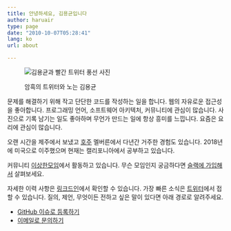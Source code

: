 ```yaml
---
title: 안녕하세요, 김용균입니다
author: haruair
type: page
date: "2010-10-07T05:28:41"
lang: ko
url: about

---
```


<figure>

![김용균과 빨간 트위터 풍선 사진](/assets/ko/me-with-a-red-bird.jpg)

<figcaption>암흑의 트위터와 노는 김용균</figcaption>
</figure>

문제를 해결하기 위해 작고 단단한 코드를 작성하는 일을 합니다. 웹의 자유로운 접근성을 좋아합니다. 프로그래밍 언어, 소프트웨어 아키텍처, 커뮤니티에 관심이 많습니다. 사진으로 기록 남기는 일도 좋아하며 무언가 만드는 일에 항상 흥미를 느낍니다. 요즘은 요리에 관심이 많습니다.

오랜 시간을 제주에서 보냈고 [호주](https://edykim.com/ko/category/life-in-australia/) 멜버른에서 다년간 거주한 경험도 있습니다. 2018년에 미국으로 이주했으며 현재는 캘리포니아에서 공부하고 있습니다.

커뮤니티 [이상한모임](https://weirdx.io/)에서 활동하고 있습니다. 무슨 모임인지 궁금하다면 [슬랙에 가입해서](https://weirdx.io/join-slack) 살펴보세요.

자세한 이력 사항은 [링크드인](https://linkedin.com/in/edwardykim/)에서 확인할 수 있습니다. 가장 빠른 소식은 [트위터](https://twitter.com/haruair/)에서 접할 수 있습니다. 질의, 제언, 무엇이든 전하고 싶은 말이 있다면 아래 경로로 알려주세요.

- [GitHub 이슈로 등록하기](https://github.com/edykim/edykim.com/issues/new)
- [이메일로 문의하기](mailto:edward@edykim.com)
